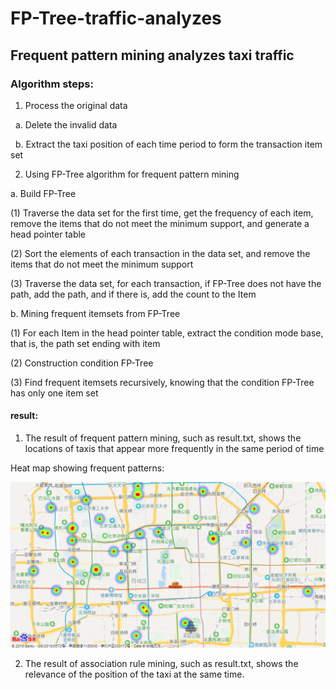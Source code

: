 # FP-Tree-traffic-analyzes
## Frequent pattern mining analyzes taxi traffic

### Algorithm steps: 
 1. Process the original data
 
   &nbsp; a. Delete the invalid data 
 
   &nbsp; b. Extract the taxi position of each time period to form the transaction item set
  
 2. Using FP-Tree algorithm for frequent pattern mining
  
   a. Build FP-Tree
   
   (1) Traverse the data set for the first time, get the frequency of each item, remove the items that do not meet the minimum support, and generate a head pointer table
  
   (2) Sort the elements of each transaction in the data set, and remove the items that do not meet the minimum support
  
   (3) Traverse the data set, for each transaction, if FP-Tree does not have the path, add the path, and if there is, add the count to the Item
  
   b. Mining frequent itemsets from FP-Tree
  
   (1) For each Item in the head pointer table, extract the condition mode base, that is, the path set ending with item
  
   (2) Construction condition FP-Tree
  
   (3) Find frequent itemsets recursively, knowing that the condition FP-Tree has only one item set
  
#### result:

1. The result of frequent pattern mining, such as result.txt, shows the locations of taxis that appear more frequently in the same period of time

Heat map showing frequent patterns:

![image](https://github.com/liguanlue/FP-Tree-traffic-analyzes/blob/main/IMG/frequent%20pattern.png)

2. The result of association rule mining, such as result.txt, shows the relevance of the position of the taxi at the same time.
 
